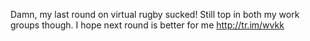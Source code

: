 <!--
id: 164453344
link: http://kevinisom.info/post/164453344/damn-my-last-round-on-virtual-rugby-sucked-still
slug: damn-my-last-round-on-virtual-rugby-sucked-still
date: Mon Aug 17 2009 11:53:43 GMT+1200 (NZST)
raw: {"blog_name":"kevinisom","id":164453344,"post_url":"http://kevinisom.info/post/164453344/damn-my-last-round-on-virtual-rugby-sucked-still","slug":"damn-my-last-round-on-virtual-rugby-sucked-still","type":"text","date":"2009-08-16 23:53:43 GMT","timestamp":1250466823,"state":"published","format":"html","reblog_key":"ePD8JTOf","tags":[],"short_url":"http://tmblr.co/Zw68Yy9pLlW","highlighted":[],"feed_item":"http://twitter.com/kev_nz/statuses/3349263542","from_feed_id":"650289","note_count":0,"title":null,"body":"<p>Damn, my last round on virtual rugby sucked! Still top in both my work groups though. I hope next round is better for me <a href=\"http://tr.im/wvkk\" target=\"_blank\">http://tr.im/wvkk</a></p>"}
publish: 2009-08-017
tags: 
title: null
-->


Damn, my last round on virtual rugby sucked! Still top in both my work
groups though. I hope next round is better for me <http://tr.im/wvkk>


